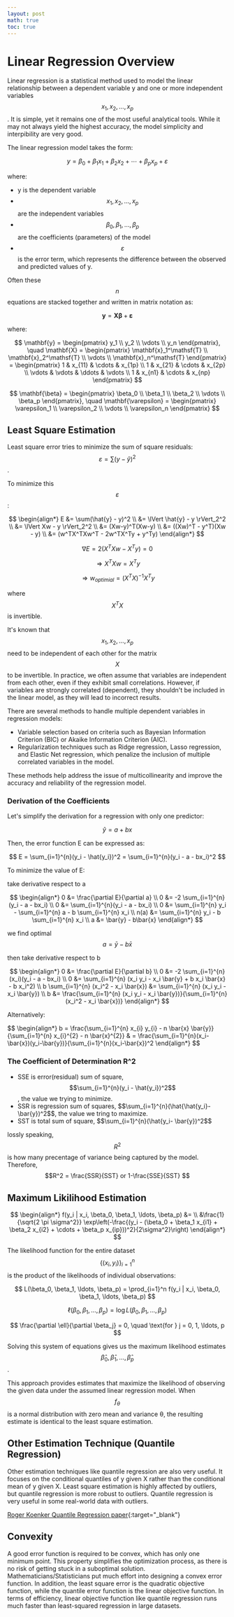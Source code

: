 ```yaml
---
layout: post
math: true
toc: true
---
```

# Linear Regression Overview
Linear regression is a statistical method used to model the linear relationship between a dependent variable y and one or more independent variables $$ x_{1}, x_{2}, \ldots, x_{p} $$. It is simple, yet it remains one of the most useful analytical tools. While it may not always yield the highest accuracy, the model simplicity and interpibility are very good.

The linear regression model takes the form:

$$ y = \beta_{0} + \beta_{1} x_{1} + \beta_{2} x_{2} + \cdots + \beta_{p} x_{p} + \varepsilon $$

where:

- y is the dependent variable
- $$ x_1, x_2, \ldots, x_p $$ are the independent variables
- $$ \beta_0, \beta_1, \ldots, \beta_p $$ are the coefficients (parameters) of the model
- $$ \varepsilon $$ is the error term, which represents the difference between the observed and predicted values of y.

Often these $$n$$ equations are stacked together and written in matrix notation as:

$$ \mathbf{y} = \mathbf{X} \mathbf{\beta} + \mathbf{\varepsilon} $$

where:

$$
\mathbf{y} = \begin{pmatrix} y_1 \\ y_2 \\ \vdots \\ y_n \end{pmatrix}, \quad 
\mathbf{X} = \begin{pmatrix} 
    \mathbf{x}_1^\mathsf{T} \\ 
    \mathbf{x}_2^\mathsf{T} \\ 
    \vdots \\ 
    \mathbf{x}_n^\mathsf{T} 
\end{pmatrix} = \begin{pmatrix} 
    1 & x_{11} & \cdots & x_{1p} \\ 
    1 & x_{21} & \cdots & x_{2p} \\ 
    \vdots & \vdots & \ddots & \vdots \\ 
    1 & x_{n1} & \cdots & x_{np} 
\end{pmatrix}
$$

$$
\mathbf{\beta} = \begin{pmatrix} \beta_0 \\ \beta_1 \\ \beta_2 \\ \vdots \\ \beta_p \end{pmatrix}, \quad 
\mathbf{\varepsilon} = \begin{pmatrix} \varepsilon_1 \\ \varepsilon_2 \\ \vdots \\ \varepsilon_n \end{pmatrix}
$$

## Least Square Estimation

Least square error tries to minimize the sum of square residuals: $$ \varepsilon = \sum(y-\hat{y})^2 $$.

To minimize this $$ \varepsilon $$:

$$
\begin{align*}
E &= \sum(\hat{y} - y)^2 \\
&= \lVert \hat{y} - y \rVert_2^2 \\
&= \lVert Xw - y \rVert_2^2 \\
&= (Xw-y)^T(Xw-y) \\
&= ((Xw)^T - y^T)(Xw - y) \\
&= (w^TX^TXw^T - 2w^TX^Ty + y^Ty)
\end{align*}
$$

$$ 	\nabla E = 2(X^TXw - X^T y) = 0 $$

$$ \Rightarrow X^TXw = X^Ty $$

$$ \Rightarrow w_{optimial} = (X^TX)^{-1}X^T y $$

where $$ X^TX $$ is invertible.


It's known that $$ x_{1}, x_{2}, \ldots, x_{p} $$ need to be independent of each other for the matrix $$X$$ to be invertible. In practice, we often assume that variables are independent from each other, even if they exhibit small correlations. However, if variables are strongly correlated (dependent), they shouldn't be included in the linear model, as they will lead to incorrect results. 

There are several methods to handle multiple dependent variables in regression models:

- Variable selection based on criteria such as Bayesian Information Criterion (BIC) or Akaike Information Criterion (AIC).
- Regularization techniques such as Ridge regression, Lasso regression, and Elastic Net regression, which penalize the inclusion of multiple correlated variables in the model.

These methods help address the issue of multicollinearity and improve the accuracy and reliability of the regression model.

### Derivation of the Coefficients

Let's simplify the derivation for a regression with only one predictor:

$$
\hat{y} = a + bx
$$

Then, the error function E  can be expressed as:

$$
E = \sum_{i=1}^{n}(y_i - \hat{y_i})^2 = \sum_{i=1}^{n}(y_i - a - bx_i)^2
$$

To minimize the value of E:

take derivative respect to a

$$
\begin{align*}
0 &= \frac{\partial E}{\partial a} \\
0 &= -2 \sum_{i=1}^{n}(y_i - a - bx_i) \\
0 &= \sum_{i=1}^{n}(y_i - a - bx_i) \\
0 &= \sum_{i=1}^{n} y_i - \sum_{i=1}^{n} a - b \sum_{i=1}^{n} x_i \\
n(a) &= \sum_{i=1}^{n} y_i - b \sum_{i=1}^{n} x_i \\
a &= \bar{y} - b\bar{x}
\end{align*}
$$

we find optimal $$ a = \bar{y} - b\bar{x} $$

then take derivative respect to b

$$
\begin{align*}
0 &= \frac{\partial E}{\partial b} \\
0 &= -2 \sum_{i=1}^{n} (x_i)(y_i - a - bx_i) \\
0 &= \sum_{i=1}^{n} (x_i y_i - x_i \bar{y} + b x_i \bar{x} - b x_i^2) \\
b \sum_{i=1}^{n} (x_i^2 - x_i \bar{x}) &= \sum_{i=1}^{n} (x_i y_i - x_i \bar{y}) \\
b &= \frac{\sum_{i=1}^{n} (x_i y_i - x_i \bar{y})}{\sum_{i=1}^{n} (x_i^2 - x_i \bar{x})}
\end{align*}
$$

Alternatively:

$$
\begin{align*}
b = \frac{\sum_{i=1}^{n} x_{i} y_{i} - n \bar{x} \bar{y}}{\sum_{i=1}^{n} x_{i}^{2} - n \bar{x}^{2}} 
& = \frac{\sum_{i=1}^{n}(x_i-\bar{x})(y_i-\bar{y})}{\sum_{i=1}^{n}(x_i-\bar{x})^2
\end{align*}
$$

### The Coefficient of Determination R^2

- SSE is error(residual) sum of square, $$\sum_{i=1}^{n}(y_i - \hat{y_i})^2$$, the value we trying to minimize. 
- SSR is regression sum of squares, $$\sum_{i=1}^{n}(\hat{\hat{y_i}- \bar{y})^2$$, the value we tring to maximize.
- SST is total sum of square, $$\sum_{i=1}^{n}(\hat{y_i- \bar{y})^2$$

lossly speaking, $$R^2$$ is how many precentage of variance being captured by the model. Therefore, $$R^2 = \frac{SSR}{SST} or 1-\frac{SSE}{SST} $$


## Maximum Likilihood Estimation 
$$
\begin{align*}
f(y_i | x_i, \beta_0, \beta_1, \ldots, \beta_p) &= \\
&\frac{1}{\sqrt{2 \pi \sigma^2}} \exp\left(-\frac{(y_i - (\beta_0 + \beta_1 x_{i1} + \beta_2 x_{i2} + \cdots + \beta_p x_{ip}))^2}{2\sigma^2}\right)
\end{align*}
$$

The likelihood function for the entire dataset $$\{(x_i, y_i)\}_{i=1}^n $$ is the product of the likelihoods of individual observations:

$$
L(\beta_0, \beta_1, \ldots, \beta_p) = \prod_{i=1}^n f(y_i | x_i, \beta_0, \beta_1, \ldots, \beta_p)
$$

$$
\ell(\beta_0, \beta_1, \ldots, \beta_p) = \log L(\beta_0, \beta_1, \ldots, \beta_p)
$$


$$
\frac{\partial \ell}{\partial \beta_j} = 0, \quad \text{for } j = 0, 1, \ldots, p
$$

Solving this system of equations gives us the maximum likelihood estimates $$ \hat{\beta}_0, \hat{\beta}_1, \ldots, \hat{\beta}_p $$.

This approach provides estimates that maximize the likelihood of observing the given data under the assumed linear regression model. When $$f_θ$$ is a normal distribution with zero mean and variance θ, the resulting estimate is identical to the least square estimation.

## Other Estimation Technique (Quantile Regression)
Other estimation techniques like quantile regression are also very useful. It focuses on the conditional quantiles of y given X rather than the conditional mean of y given X. Least square estimation is highly affected by outliers, but quantile regression is more robust to outliers. Quantile regression is very useful in some real-world data with outliers. 

[Roger Koenker Quantile Regression paper](https://pubs.aeaweb.org/doi/pdfplus/10.1257/jep.15.4.143){:target="_blank"}

## Convexity
A good error function is required to be convex, which has only one minimum point. This property simplifies the optimization process, as there is no risk of getting stuck in a suboptimal solution. Mathematicians/Statisticians put much effort into designing a convex error function. 
In addition, the least square error is the quadratic objective function, while the quantile error function is the linear objective function. In terms of efficiency, linear objective function like quantile regression runs much faster than least-squared regression in large datasets. 

